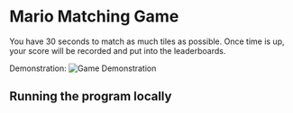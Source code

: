 # Mario Matching Game
You have 30 seconds to match as much tiles as possible. Once time is up, your score will be recorded and put into the leaderboards.

Demonstration:
<img src="https://imgur.com/gallery/d6odLJz" alt="Game Demonstration">

## Running the program locally
